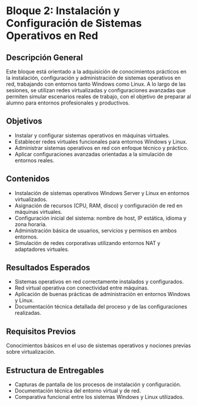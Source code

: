 # Bloque 2: Instalación y Configuración de Sistemas Operativos en Red

## Descripción General

Este bloque está orientado a la adquisición de conocimientos prácticos en la instalación, configuración y administración de sistemas operativos en red, trabajando con entornos tanto Windows como Linux. A lo largo de las sesiones, se utilizan redes virtualizadas y configuraciones avanzadas que permiten simular escenarios reales de trabajo, con el objetivo de preparar al alumno para entornos profesionales y productivos.

## Objetivos

- Instalar y configurar sistemas operativos en máquinas virtuales.
- Establecer redes virtuales funcionales para entornos Windows y Linux.
- Administrar sistemas operativos en red con enfoque técnico y práctico.
- Aplicar configuraciones avanzadas orientadas a la simulación de entornos reales.

## Contenidos

- Instalación de sistemas operativos Windows Server y Linux en entornos virtualizados.
- Asignación de recursos (CPU, RAM, disco) y configuración de red en máquinas virtuales.
- Configuración inicial del sistema: nombre de host, IP estática, idioma y zona horaria.
- Administración básica de usuarios, servicios y permisos en ambos entornos.
- Simulación de redes corporativas utilizando entornos NAT y adaptadores virtuales.

## Resultados Esperados

- Sistemas operativos en red correctamente instalados y configurados.
- Red virtual operativa con conectividad entre máquinas.
- Aplicación de buenas prácticas de administración en entornos Windows y Linux.
- Documentación técnica detallada del proceso y de las configuraciones realizadas.

## Requisitos Previos

Conocimientos básicos en el uso de sistemas operativos y nociones previas sobre virtualización.

## Estructura de Entregables

- Capturas de pantalla de los procesos de instalación y configuración.
- Documentación técnica del entorno virtual y de red.
- Comparativa funcional entre los sistemas Windows y Linux utilizados.
